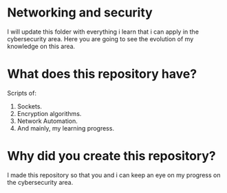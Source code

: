 # Networking and security
I will update this folder with everything i learn that i can apply in the cybersecurity area. 
Here you are going to see the evolution of my knowledge on this area.

# What does this repository have?
Scripts of:

1.  Sockets.
2.  Encryption algorithms.
3.  Network Automation.
4.  And mainly, my learning progress.

# Why did you create this repository?
I made this repository so that you and i can keep an eye on my progress on the cybersecurity area.
